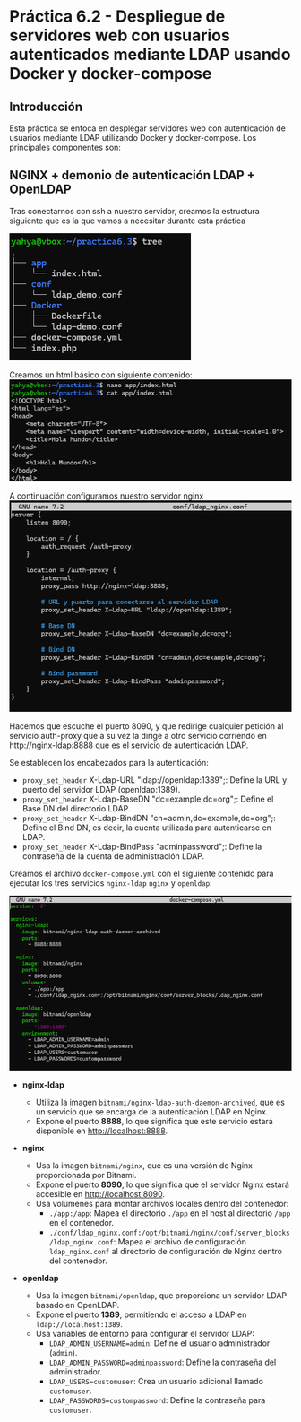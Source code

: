 # Práctica 6.2 - Despliegue de servidores web con usuarios autenticados mediante LDAP usando Docker y docker-compose

## Introducción
Esta práctica se enfoca en desplegar servidores web con autenticación de usuarios mediante LDAP utilizando Docker y docker-compose. Los principales componentes son:

## NGINX + demonio de autenticación LDAP + OpenLDAP
Tras conectarnos con ssh a nuestro servidor, creamos la estructura siguiente que es la que vamos a necesitar durante esta práctica

![](assets/01_tree.png)


Creamos un html básico con siguiente contenido:
![](assets/02_html_holamundo.png)

A continuación configuramos nuestro servidor nginx 
![](assets/03_nginxconf.png)

Hacemos que escuche el puerto 8090, y que redirige cualquier petición al servicio auth-proxy que a su vez la dirige a otro servicio corriendo en http://nginx-ldap:8888 que es el servicio de autenticación LDAP.

Se establecen los encabezados para la autenticación:

* `proxy_set_header` X-Ldap-URL "ldap://openldap:1389";: Define la URL y puerto del servidor LDAP (openldap:1389).
* `proxy_set_header` X-Ldap-BaseDN "dc=example,dc=org";: Define el Base DN del directorio LDAP.
* `proxy_set_header` X-Ldap-BindDN "cn=admin,dc=example,dc=org";: Define el Bind DN, es decir, la cuenta utilizada para autenticarse en LDAP.
* `proxy_set_header` X-Ldap-BindPass "adminpassword";: Define la contraseña de la cuenta de administración LDAP.

Creamos el archivo `docker-compose.yml` con el siguiente contenido para ejecutar los tres servicios `nginx-ldap` `nginx` y `openldap`:

![](assets/04_dockeryml.png)

* **nginx-ldap**  
  * Utiliza la imagen `bitnami/nginx-ldap-auth-daemon-archived`, que es un servicio que se encarga de la autenticación LDAP en Nginx.  
  * Expone el puerto **8888**, lo que significa que este servicio estará disponible en [http://localhost:8888](http://localhost:8888).

* **nginx**  
  * Usa la imagen `bitnami/nginx`, que es una versión de Nginx proporcionada por Bitnami.  
  * Expone el puerto **8090**, lo que significa que el servidor Nginx estará accesible en [http://localhost:8090](http://localhost:8090).  
  * Usa volúmenes para montar archivos locales dentro del contenedor:
    * `./app:/app`: Mapea el directorio `./app` en el host al directorio `/app` en el contenedor.
    * `./conf/ldap_nginx.conf:/opt/bitnami/nginx/conf/server_blocks/ldap_nginx.conf`: Mapea el archivo de configuración `ldap_nginx.conf` al directorio de configuración de Nginx dentro del contenedor.

* **openldap**  
  * Usa la imagen `bitnami/openldap`, que proporciona un servidor LDAP basado en OpenLDAP.  
  * Expone el puerto **1389**, permitiendo el acceso a LDAP en `ldap://localhost:1389`.  
  * Usa variables de entorno para configurar el servidor LDAP:
    * `LDAP_ADMIN_USERNAME=admin`: Define el usuario administrador (`admin`).
    * `LDAP_ADMIN_PASSWORD=adminpassword`: Define la contraseña del administrador.
    * `LDAP_USERS=customuser`: Crea un usuario adicional llamado `customuser`.
    * `LDAP_PASSWORDS=custompassword`: Define la contraseña para `customuser`.
